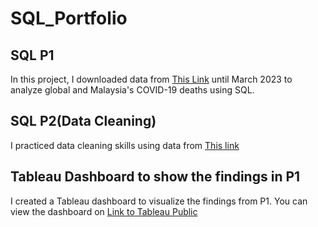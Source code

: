 # SQL_Portfolio

## SQL P1
In this project, I downloaded data from [This Link](https://ourworldindata.org/covid-deaths) until March 2023 to analyze global and Malaysia's COVID-19 deaths using SQL. 

## SQL P2(Data Cleaning)
I practiced data cleaning skills using data from [This link](https://github.com/khawzk/SQL_Portfolio/blob/main/Nashville%20Housing%20Data%20for%20Data%20Cleaning.xlsx)

## Tableau Dashboard to show the findings in P1

I created a Tableau dashboard to visualize the findings from P1. You can view the dashboard on [Link to Tableau Public](https://public.tableau.com/app/profile/khaw2413/viz/COVIDAnalysis_16789357362430/Dashboard1?publish=yes)
